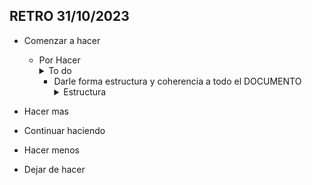 RETRO 31/10/2023
---
- Comenzar a hacer
	- Por Hacer	
			<details>
			 <summary>To do</summary>
			 <ul>
			 	<li>Terminar tablas de requerimientos - Me</li>
			 	<li> PENDIENTES
			 		<ul>
			 			<li>Definir entregable de SS para este mes </li>
			 			<li>Realizar revicion de control de seguridad que encaja en el alcance del TT</li>
						<li>Consulta a Dr sobre el entregable de este control de seguridad</li>
						<li>Hacer planeacion de entregables  [contemplar que los entregables sean para los Directores, Sinodales y Profesor de Seguimiento] </li>
						<li>- Acompletar redaccion del apartado de tecnologias a usar con su justificacion a la par del **Estado del arte**</li>
						<li>- Terminar Diagramas/ Diseño </li>
						<li>- Iniciar capacitacion en tecnologias y plataformas a usar</li>
						<li>- Adquirir curso de plataforma a usar</li>
			 		</ul>
			 	</li>
			 </ul>
			</details>
		- Darle forma estructura y coherencia a todo el DOCUMENTO
			<details>
			 <summary>Estructura</summary>
			 <ul>
				<li>- Resumen</li>
				<li>- Sintesis del trabajo</li>
				<li>- Indice gral</li>
				<ul> <li><strong> CAPITULO 1</strong></li>
					- Introduccion
						- Democracia en mexico
						- Votaciones en Mexico electronico
							- sus antecedentes 
							- clasificaciones - leyes
							- su importancia
						- Antecedentes de evote con blockachain
						- Agregar informacion disponible de CIVEI
						- Objetivos
						-Justificacion - problema
				<li>- CAPITULO 2</li>
					-Marco teorico
						- Blockchain
							- tipos de blockchain
							- Funcionamiento de la blockchain
						-Normativa mexicana 
							-Normativa de la ciudad de mexico
				<li>- CAPITULO 3</li>
					-Estado del arte
						-Sistemas de votacion electronico basado en blockchain en otros paises
						-Sistemas de blockchain en mexico
				<li>- CAPITULO 4 </li>
					- Manual tecnico
						- Requerimientos ( funcionales y no funcional )
						- Arquitectura
				<li>- CAPITULO 5</li>
				<li>- CAPITULO 6</li>
				</ul>
			</ul>
			</details>
- Hacer mas


- Continuar haciendo


- Hacer menos

- Dejar de hacer
